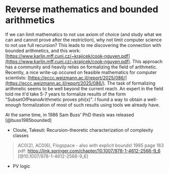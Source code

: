 # Reverse mathematics and bounded arithmetics
If we can limit mathematics to not use axiom of choice (and study what we can and cannot prove after the restriction), why
not limit computer science to not use full recursion? This leads to me discovering the connection with bounded arithmetics,
and this work: [https://www.karlin.mff.cuni.cz/~krajicek/cook-nguyen.pdf](https://www.karlin.mff.cuni.cz/~krajicek/cook-nguyen.pdf). This approach has a community and heavily relies on formalizing the field of arithmetic. Recently, a nice write-up occured on feasible mathematics for computer scientists: [https://eccc.weizmann.ac.il/report/2025/086/](https://eccc.weizmann.ac.il/report/2025/086/). The task of formalizing arithmetic seems to be well beyond the current reach. An expert in the field told me it'd take 5-7 years to formalize results of the form "SubsetOfPeanoArithmetic proves phi(x)". I found a way to obtain a well-enough formalization of most of such results using tools we already have.


At the same time, in 1986 Sam Buss' PhD thesis was released [@buss1985bounded]


- Cloute, Takeuti: Recursion-theoretic characterization of complexity classes
> AC0(2), AC0(6), Flogspace - also with explicit bounds!
1995
> page 163 pdf: https://link.springer.com/chapter/10.1007/978-1-4612-2566-9_6
[@10.1007/978-1-4612-2566-9_6]

- PV logic